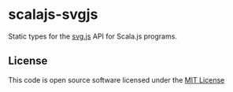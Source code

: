 # scalajs-svgjs
Static types for the [svg.js](http://svgjs.com/) API for Scala.js programs.

License
-------
This code is open source software licensed under the [MIT License](http://opensource.org/licenses/MIT)
